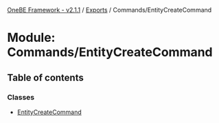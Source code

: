 [OneBE Framework - v2.1.1](../README.md) / [Exports](../modules.md) / Commands/EntityCreateCommand

# Module: Commands/EntityCreateCommand

## Table of contents

### Classes

- [EntityCreateCommand](../classes/Commands_EntityCreateCommand.EntityCreateCommand.md)
